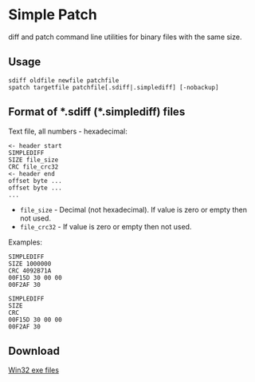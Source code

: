 Simple Patch
============

diff and patch command line utilities for binary files with the same size.

## Usage ##

    sdiff oldfile newfile patchfile
    spatch targetfile patchfile[.sdiff|.simplediff] [-nobackup]

## Format of \*.sdiff (\*.simplediff) files ##

Text file, all numbers - hexadecimal:

    <- header start
    SIMPLEDIFF
    SIZE file_size
    CRC file_crc32
    <- header end
    offset byte ...
    offset byte ...
    ...

- `file_size` - Decimal (not hexadecimal). If value is zero or empty then not used.
- `file_crc32` - If value is zero or empty then not used.

Examples:

    SIMPLEDIFF
    SIZE 1000000
    CRC 4092B71A
    00F15D 30 00 00
    00F2AF 30

    SIMPLEDIFF
    SIZE
    CRC
    00F15D 30 00 00
    00F2AF 30

## Download ##

[Win32 exe files](http://ge.tt/7Etqtra)
